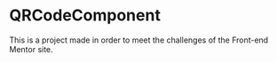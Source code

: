 # QRCodeComponent

This is a project made in order to meet the challenges of the Front-end Mentor site.
